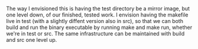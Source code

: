 The way I envisioned this is having the test directory be a mirror image, but
one level down, of our finished, tested work.  I envision having the makefile
live in test (with a slightly diffent version also in src), so that we can 
both build and run the binary executable by running make and make run, whether
we're in test or src. The same infrastructure can be maintained with build and
src one level up.
